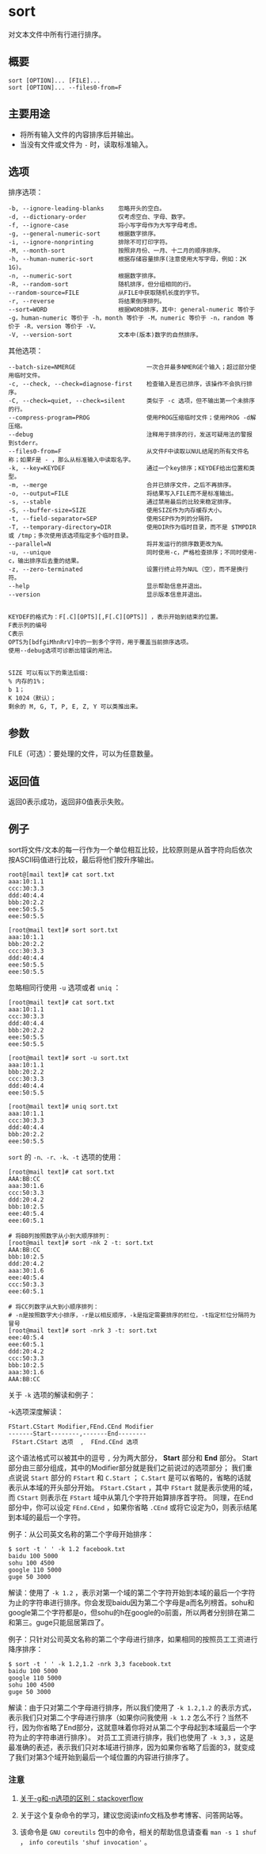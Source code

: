 #  sort

对文本文件中所有行进行排序。

##  概要

    
    
    sort [OPTION]... [FILE]...
    sort [OPTION]... --files0-from=F
    

##  主要用途

  * 将所有输入文件的内容排序后并输出。 
  * 当没有文件或文件为 ` - ` 时，读取标准输入。 

##  选项

排序选项：

    
    
    -b, --ignore-leading-blanks    忽略开头的空白。
    -d, --dictionary-order         仅考虑空白、字母、数字。
    -f, --ignore-case              将小写字母作为大写字母考虑。
    -g, --general-numeric-sort     根据数字排序。
    -i, --ignore-nonprinting       排除不可打印字符。
    -M, --month-sort               按照非月份、一月、十二月的顺序排序。
    -h, --human-numeric-sort       根据存储容量排序(注意使用大写字母，例如：2K 1G)。
    -n, --numeric-sort             根据数字排序。
    -R, --random-sort              随机排序，但分组相同的行。
    --random-source=FILE           从FILE中获取随机长度的字节。
    -r, --reverse                  将结果倒序排列。
    --sort=WORD                    根据WORD排序，其中: general-numeric 等价于 -g，human-numeric 等价于 -h，month 等价于 -M，numeric 等价于 -n，random 等价于 -R，version 等价于 -V。
    -V, --version-sort             文本中(版本)数字的自然排序。
    

其他选项：

    
    
    --batch-size=NMERGE                    一次合并最多NMERGE个输入；超过部分使用临时文件。
    -c, --check, --check=diagnose-first    检查输入是否已排序，该操作不会执行排序。
    -C, --check=quiet, --check=silent      类似于 -c 选项，但不输出第一个未排序的行。
    --compress-program=PROG                使用PROG压缩临时文件；使用PROG -d解压缩。
    --debug                                注释用于排序的行，发送可疑用法的警报到stderr。
    --files0-from=F                        从文件F中读取以NUL结尾的所有文件名称；如果F是 - ，那么从标准输入中读取名字。
    -k, --key=KEYDEF                       通过一个key排序；KEYDEF给出位置和类型。
    -m, --merge                            合并已排序文件，之后不再排序。
    -o, --output=FILE                      将结果写入FILE而不是标准输出。
    -s, --stable                           通过禁用最后的比较来稳定排序。
    -S, --buffer-size=SIZE                 使用SIZE作为内存缓存大小。
    -t, --field-separator=SEP              使用SEP作为列的分隔符。
    -T, --temporary-directory=DIR          使用DIR作为临时目录，而不是 $TMPDIR 或 /tmp；多次使用该选项指定多个临时目录。
    --parallel=N                           将并发运行的排序数更改为N。
    -u, --unique                           同时使用-c，严格检查排序；不同时使用-c，输出排序后去重的结果。
    -z, --zero-terminated                  设置行终止符为NUL（空），而不是换行符。
    --help                                 显示帮助信息并退出。
    --version                              显示版本信息并退出。
    
    
    KEYDEF的格式为：F[.C][OPTS][,F[.C][OPTS]] ，表示开始到结束的位置。
    F表示列的编号
    C表示
    OPTS为[bdfgiMhnRrV]中的一到多个字符，用于覆盖当前排序选项。
    使用--debug选项可诊断出错误的用法。
    
    
    SIZE 可以有以下的乘法后缀:
    % 内存的1%；
    b 1；
    K 1024（默认）；
    剩余的 M, G, T, P, E, Z, Y 可以类推出来。
    

##  参数

FILE（可选）：要处理的文件，可以为任意数量。

##  返回值

返回0表示成功，返回非0值表示失败。

##  例子

sort将文件/文本的每一行作为一个单位相互比较，比较原则是从首字符向后依次按ASCII码值进行比较，最后将他们按升序输出。

    
    
    root@[mail text]# cat sort.txt
    aaa:10:1.1
    ccc:30:3.3
    ddd:40:4.4
    bbb:20:2.2
    eee:50:5.5
    eee:50:5.5
    
    [root@mail text]# sort sort.txt
    aaa:10:1.1
    bbb:20:2.2
    ccc:30:3.3
    ddd:40:4.4
    eee:50:5.5
    eee:50:5.5
    

忽略相同行使用 ` -u ` 选项或者 ` uniq ` ：

    
    
    [root@mail text]# cat sort.txt
    aaa:10:1.1
    ccc:30:3.3
    ddd:40:4.4
    bbb:20:2.2
    eee:50:5.5
    eee:50:5.5
    
    [root@mail text]# sort -u sort.txt
    aaa:10:1.1
    bbb:20:2.2
    ccc:30:3.3
    ddd:40:4.4
    eee:50:5.5
    
    [root@mail text]# uniq sort.txt
    aaa:10:1.1
    ccc:30:3.3
    ddd:40:4.4
    bbb:20:2.2
    eee:50:5.5
    

` sort ` 的 ` -n、-r、-k、-t ` 选项的使用：

    
    
    [root@mail text]# cat sort.txt
    AAA:BB:CC
    aaa:30:1.6
    ccc:50:3.3
    ddd:20:4.2
    bbb:10:2.5
    eee:40:5.4
    eee:60:5.1
    
    # 将BB列按照数字从小到大顺序排列：
    [root@mail text]# sort -nk 2 -t: sort.txt
    AAA:BB:CC
    bbb:10:2.5
    ddd:20:4.2
    aaa:30:1.6
    eee:40:5.4
    ccc:50:3.3
    eee:60:5.1
    
    # 将CC列数字从大到小顺序排列：
    # -n是按照数字大小排序，-r是以相反顺序，-k是指定需要排序的栏位，-t指定栏位分隔符为冒号
    [root@mail text]# sort -nrk 3 -t: sort.txt
    eee:40:5.4
    eee:60:5.1
    ddd:20:4.2
    ccc:50:3.3
    bbb:10:2.5
    aaa:30:1.6
    AAA:BB:CC
    

关于 ` -k ` 选项的解读和例子：

-k选项深度解读： 
    
    
    FStart.CStart Modifier,FEnd.CEnd Modifier
    -------Start--------,-------End--------
     FStart.CStart 选项  ,  FEnd.CEnd 选项
    

这个语法格式可以被其中的逗号 ` , ` 分为两大部分， **Start** 部分和 **End** 部分。
Start部分由三部分组成，其中的Modifier部分就是我们之前说过的选项部分； 我们重点说说 ` Start ` 部分的 ` FStart ` 和 `
C.Start ` ； ` C.Start ` 是可以省略的，省略的话就表示从本域的开头部分开始。 ` FStart.CStart ` ，其中 `
FStart ` 就是表示使用的域，而 ` CStart ` 则表示在 ` FStart ` 域中从第几个字符开始算排序首字符。
同理，在End部分中，你可以设定 ` FEnd.CEnd ` ，如果你省略 ` .CEnd ` 或将它设定为0，则表示结尾到本域的最后一个字符。

例子：从公司英文名称的第二个字母开始排序：

    
    
    $ sort -t ' ' -k 1.2 facebook.txt
    baidu 100 5000
    sohu 100 4500
    google 110 5000
    guge 50 3000
    

解读：使用了 ` -k 1.2 `
，表示对第一个域的第二个字符开始到本域的最后一个字符为止的字符串进行排序。你会发现baidu因为第二个字母是a而名列榜首。sohu和google第二个字符都是o，但sohu的h在google的o前面，所以两者分别排在第二和第三。guge只能屈居第四了。

例子：只针对公司英文名称的第二个字母进行排序，如果相同的按照员工工资进行降序排序：

    
    
    $ sort -t ' ' -k 1.2,1.2 -nrk 3,3 facebook.txt
    baidu 100 5000
    google 110 5000
    sohu 100 4500
    guge 50 3000
    

解读：由于只对第二个字母进行排序，所以我们使用了 ` -k 1.2,1.2 ` 的表示方式，表示我们只对第二个字母进行排序（如果你问我使用 ` -k 1.2
` 怎么不行？当然不行，因为你省略了End部分，这就意味着你将对从第二个字母起到本域最后一个字符为止的字符串进行排序）。 对员工工资进行排序，我们也使用了
` -k 3,3 ` ，这是最准确的表述，表示我们只对本域进行排序，因为如果你省略了后面的3，就变成了我们对第3个域开始到最后一个域位置的内容进行排序了。

###  注意

  1. [ 关于-g和-n选项的区别：stackoverflow ](https://stackoverflow.com/questions/1255782/whats-the-difference-between-general-numeric-sort-and-numeric-sort-options)

  2. 关于这个复杂命令的学习，建议您阅读info文档及参考博客、问答网站等。 

  3. 该命令是 ` GNU coreutils ` 包中的命令，相关的帮助信息请查看 ` man -s 1 shuf ` ， ` info coreutils 'shuf invocation' ` 。 

